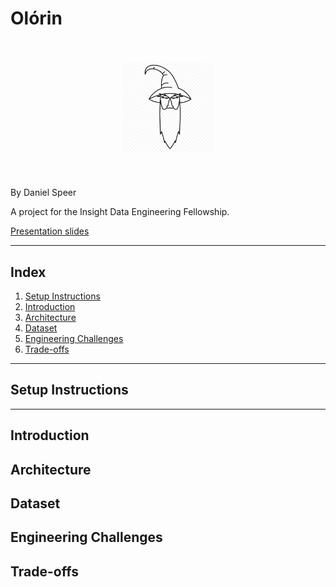 # Olórin

<div style="text-align:center; margin: 50px 0"><img src ="/images/olorin_logo.png" height="150"/></div>

By Daniel Speer

A project for the Insight Data Engineering Fellowship.

[Presentation slides](#)

<hr/>

## Index
1. [Setup Instructions](README.md##setup-instructions)
2. [Introduction](README.md##introduction)
3. [Architecture](README.md##architecture)
4. [Dataset](README.md##dataset)
5. [Engineering Challenges](README.md##engineering-challenges)
6. [Trade-offs](README.md##trade-offs)

<hr/>

## Setup Instructions



<hr/>

## Introduction

## Architecture

## Dataset

## Engineering Challenges

## Trade-offs


